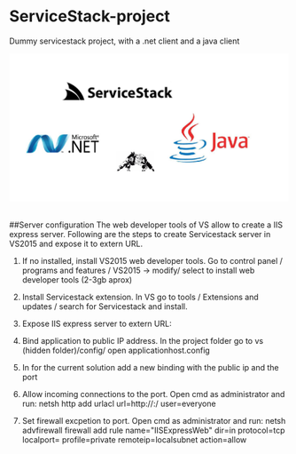 # ServiceStack-project
Dummy servicestack project, with a .net client and a java client


<center><img src="https://github.com/smolinag/ServiceStack-project/blob/master/images/readme.png" width="600"></center><br>

##Server configuration
The web developer tools of VS allow to create a IIS express server. Following are the steps to create Servicestack server in VS2015 and expose it to extern URL. 


1. If no installed, install VS2015 web developer tools. Go to control panel / programs and features / VS2015 -> modify/ select to install web developer tools (2-3gb aprox)

2. Install Servicestack extension. In VS go to tools / Extensions and updates / search for Servicestack and install.

3. Expose IIS express server to extern URL:

  1. Bind application to public IP address. In the project folder go to vs (hidden folder)/config/ open applicationhost.config
  
  2. In <bindings> for the current solution add a new binding with the public ip and the port
  
  3. Allow incoming connections to the port. Open cmd as administrator and run: netsh http add urlacl url=http://<ip>:<port>/ user=everyone
  
  4. Set firewall excpetion to port. Open cmd as administrator and run: netsh advfirewall firewall add rule name="IISExpressWeb" dir=in protocol=tcp localport=<port> profile=private remoteip=localsubnet action=allow



